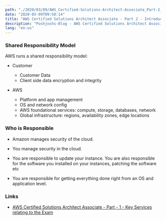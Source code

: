 ```yaml
---
path: "./2020/03/09/AWS_Certified-Solutions-Architect-Associate_Part-2_Introduction-to-Security.md"
date: "2020-03-09T09:50:14"
title: "AWS Certified Solutions Architect Associate - Part 2 - Introduction to Security"
description: "Poshjoshs-Blog - AWS Certified Solutions Architect Associate - Part 2 - Introduction to Security"
lang: "en-us"
---
```


### Shared Responsibility Model ###

AWS runs a shared responsibility model:

- Customer

  * Customer Data
  * Client side data encryption and integrity

- AWS

  * Platform and app management
  * OS and network config
  * AWS foundational services: compute, storage, databases, network
  * Global infrastructure: regions, availability zones, edge locations  

### Who is Responsible ###

- Amazon manages security of the cloud.

- You manage security in the cloud.

- You are responsible to update your instance. You are also responsible for the software you installed on your instances, patching the software etc

- You are responsible for getting everything done right from an OS and application level.

### Links ###

- [AWS Certified Solutions Architect Associate - Part - 1 - Key Services relating to the Exam](/2020/03/09/AWS_Certified-Solutions-Architect-Associate_Part-1_Key-services-relating-to-the-Exam/)
